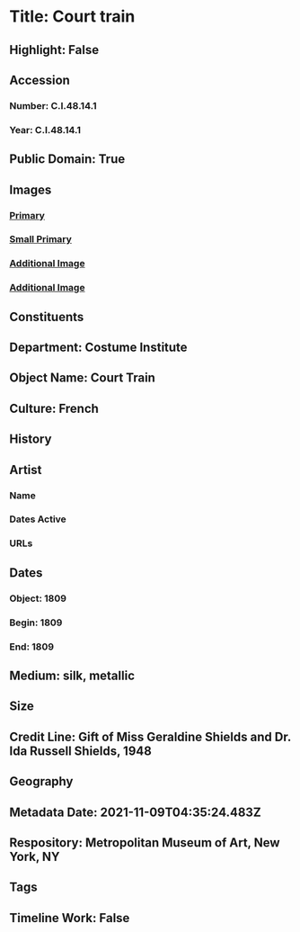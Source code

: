 # Title: Court train
## Highlight: False
## Accession
### Number: C.I.48.14.1
### Year: C.I.48.14.1
## Public Domain: True
## Images
### [Primary](https://images.metmuseum.org/CRDImages/ci/original/C.I.48.14.1_F.jpg)
### [Small Primary](https://images.metmuseum.org/CRDImages/ci/web-large/C.I.48.14.1_F.jpg)
### [Additional Image](https://images.metmuseum.org/CRDImages/ci/original/C.I.48.14.1_d1.jpg)
### [Additional Image](https://images.metmuseum.org/CRDImages/ci/original/C.I.48.14.1_d2.jpg)
## Constituents
## Department: Costume Institute
## Object Name: Court Train
## Culture: French
## History
## Artist
### Name
### Dates Active
### URLs
## Dates
### Object: 1809
### Begin: 1809
### End: 1809
## Medium: silk, metallic
## Size
## Credit Line: Gift of Miss Geraldine Shields and Dr. Ida Russell Shields, 1948
## Geography
## Metadata Date: 2021-11-09T04:35:24.483Z
## Respository: Metropolitan Museum of Art, New York, NY
## Tags
## Timeline Work: False